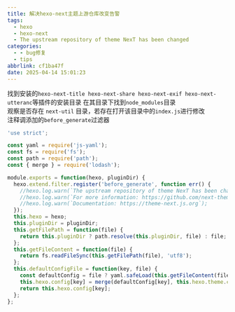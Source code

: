 ```yaml
---
title: 解决hexo-next主题上游仓库改变告警
tags:
  - hexo
  - hexo-next
  - The upstream repository of theme NexT has been changed
categories:
  - - bug修复
  - tips
abbrlink: cf1ba47f
date: 2025-04-14 15:01:23
---
```


找到安装的`hexo-next-title hexo-next-share hexo-next-exif hexo-next-utteranc`等插件的安装目录 在其目录下找到`node_modules`目录  
观察是否存在 `next-util` 目录，若存在打开该目录中的`index.js`进行修改  
注释调添加的`before_generate`过滤器  
```js
'use strict';

const yaml = require('js-yaml');
const fs = require('fs');
const path = require('path');
const { merge } = require('lodash');

module.exports = function(hexo, pluginDir) {
  hexo.extend.filter.register('before_generate', function err() {
    //hexo.log.warn(`The upstream repository of theme NexT has been changed.`);
    //hexo.log.warn(`For more information: https://github.com/next-theme/hexo-theme-next`);
    //hexo.log.warn(`Documentation: https://theme-next.js.org`);
  });
  this.hexo = hexo;
  this.pluginDir = pluginDir;
  this.getFilePath = function(file) {
    return this.pluginDir ? path.resolve(this.pluginDir, file) : file;
  };
  this.getFileContent = function(file) {
    return fs.readFileSync(this.getFilePath(file), 'utf8');
  };
  this.defaultConfigFile = function(key, file) {
    const defaultConfig = file ? yaml.safeLoad(this.getFileContent(file)) : {};
    this.hexo.config[key] = merge(defaultConfig[key], this.hexo.theme.config[key], this.hexo.config[key]);
    return this.hexo.config[key];
  };
};

```
